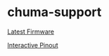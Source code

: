 # chuma-support

[Latest Firmware](https://rusefi.com/build_server/rusefi_bundle_chuma.zip)

[Interactive Pinout](https://rusefi.com/docs/pinouts/chuma/connectors/)
